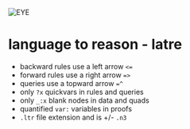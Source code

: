 ![EYE](https://josd.github.io/images/eye.png)

# language to reason - latre

- backward rules use a left arrow `<=`
- forward rules use a right arrow `=>`
- queries use a topward arrow `=^`
- only `?x` quickvars in rules and queries
- only `_:x` blank nodes in data and quads
- quantified `var:` variables in proofs
- `.ltr` file extension and is +/- `.n3`

